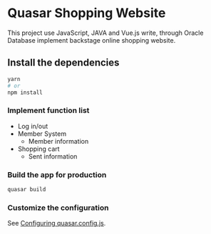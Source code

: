 # Quasar Shopping Website
This project use JavaScript, JAVA and Vue.js write, through Oracle Database implement backstage online shopping website.

## Install the dependencies
```bash
yarn
# or
npm install
```

### Implement function list
* Log in/out
* Member System
    * Member information 
* Shopping cart
    * Sent information



### Build the app for production
```bash
quasar build
```

### Customize the configuration
See [Configuring quasar.config.js](https://v2.quasar.dev/quasar-cli-vite/quasar-config-js).
